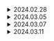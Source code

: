 <details>
<summary> 2024.02.28 </summary>

## 오늘 한 일

- 기획서 기반으로 프로젝트 소개 PPT 작성 후 제출
- 기술 명세 회의 후 기술 명세서 작성
- 기획서 기반 프로젝트 소개 PPT 작성

## 오늘 배운 것

- 자동화되는 IT 개발 특강을 듣고 Baas의 개념과 Google의 Firebase가 제공하는 기능들에 대해 배웠다.
- React 특강을 듣고 리액트가 만들어지기 전의 프론트엔드 개발 방법에 대해 배우고, 리액트가 만들어진 이유에 대해 이해할 수 있었다.

## 아직 잘 모르는 것

- 사용자의 음식 선호도 조사(설문조사) 시 어떤 방식으로 보여줘야할지 고민했다. (음식 종류, 맛 등등)

</details>

<details>
<summary>2024.03.05</summary>

## 오늘 한 일

- 기능명세서 수정
- 와이어프레임 제작
- 목업 디자인 작업 시작

## 알고리즘

- 백준 1753 최단경로 : Java
- 프로그래머스 Lv. 0 가장 큰 수 찾기 : JavaScript

## 오늘 공부한 것

### 자바스크립트의 반복문 - for, for-in, forEach, for-of

### 1. for

ES1 시절부터 있었던 근본 반복문이다.

```
const arr = ['a', 'b', 'c']
arr.prop = 'prop'

for (let i = 0; i < arr.length; i++) {
  const e = arr[i]
  console.log(i, e)
}
// 0 "a"
// 1 "b"
// 2 "c"
```

- 반복문을 탐색을 시작할 인덱스를 선택할 수 있다.

- 단순히 배열 순회하려는 목적에 비해서 많은 작업이 필요하다. (추가적인 변수 선언, 증감식, 길이 계산 등)

### 2. for-in

for와 같이 ES1부터 있었던 근본 방식이다.

```
const arr = ['a', 'b', 'c']
arr.prop = 'prop'

for (const key in arr) {
  console.log(key, typeof key, arr[key])
}

// 0 "string" a
// 1 "string" b
// 2 "string" c
// 3 "string" prop prop
```

- `for-in` 방식으로 배열을 순회하는 것은 별로 좋지 못하다.

- key 값만 가져올 수 있고, key 값의 타입도 숫자가 아닌 문자열로 반환된다.

- 모든 enumerable한 키들을 죄다 순회한다. (위의 경우 `arr.prop`의 값도 출력한 것을 볼 수 있다.)
  > enumerable : 셀 수 있는

### 3. forEach

`Array.prototype.forEach()`<br>
ES5에서 추가된 새로운 방법이다.

```
const arr = ['a', 'b', 'c']
arr.prop = 'prop'

arr.forEach((e, index) => {
  console.log(e, index)
})

// a 0
// b 1
// c 2
```

- 배열의 요소와 인덱스 모두 접근 가능하다.

- 화살표 함수를 사용할 수 있다.

- `await`를 루프 내부에서 사용할 수 없다.

- 중간에 루프를 탈출하는 것은 어려우나 다른 문법의 경우 `break`로 탈출 가능하다.

### 4. for-of

ES6에 나온 가장 최신 기능이다.

```
const arr = ['a', 'b', 'c']
arr.prop = 'prop'

for (const e of arr) {
  console.log(e)
}

// a
// b
// c
```

- 모든 루프를 원하는 대로 순회할 수 있다.

- `await`를 사용한 for-await-of가 가능하다.

- `break`, `continue`를 사용할 수 있다.

- 키만 접근하거나 키와 값 모두 접근하는 것 모두 가능하다.

```
const arr = ['a', 'b', 'c']

// 키 접근
for (const key of arr.keys()) {
  console.log(key, typeof key)
}

// 키, 값 모두 접근
for (const [key, value] of arr.entries()) {
  console.log(key, value)
}
```

### 결론

`for-of`로 다른 순회문에서 할 수 있는 모든 것을 할 수 있어서 가장 좋다.

### 참고 자료

[for vs for-in vs forEach vs for-of 무엇으로 자바스크립트 리스트를 돌아야 하나](https://yceffort.kr/2021/06/best-solution-for-looping-over-array)

</details>

<details>
<summary> 2024.03.07 </summary>

## 오늘 한 일

- 전문가 리뷰 후 기획 보강 회의 진행
- 프론트 팀원과 함께 목업 제작 (마이페이지 - 내 프로필, 내 프로필 수정, VIP 관련 페이지)

## 오늘 배운 것

### Figma - Auto layout

자동으로 그래픽, 텍스트, 도형 등 포함하고 있는 에셋의 레이아읏을 일정하게 제어할 수 있는 기능을 제공한다. 성격에 따라 여러 에섯을 조합하여 규칙적인 레이아웃을 설정할 수도 있다.

Auto layout을 이용해서 버튼을 생성해보고, [Figma Project](https://www.figma.com/file/40CjlcvANsgg99zWV9Wup6/Figma-Study?type=design&node-id=1%3A2&mode=design&t=Fb1tFLDvtiewYJQy-1)를 생성하여 그 과정을 작성해보며 학습했다.

- Auto layout을 이용하면 버튼을 만들 때도 Rectangle 에셋 없이 만들 수 있다는 것을 알게 되었다.
- CSS의 `Flex`와 비슷하여 개발에서 더 편하게 작업할 수 있을 것 같다.

### Figma

- CSS의 기본 폰트 사이즈는 16px이라는 것을 알게 되었다.
- 지금까지 진행한 피그마 목업 과정에서는 그런 것들을 고려하지 않고 페이지를 제작하여 기본적으로 텍스트 크기가 32px을 넘어갔다.
- Figma의 Prototype을 이용해서 화면을 확인했을 때도 실제 서비스되고 있는 웹 페이지 디자인과 달리 텍스트들이 여백 없이 화면에 꽉 찬 것을 볼 수 있었다.
- 이런 부분을 팀원들과 공유하고 앞으로의 작업에서는 폰트 값을 16px로 생각하고 제작해달라고 전달했다.

</details>

<details>
<summary>2024.03.11</summary>

## 오늘 한 것

- 개발 브랜치 생성
- 리액트 프로젝트 생성
- 깃랩과 지라를 연동하고 과정 문서화 진행

## 오늘 공부한 것

### 깃랩-지라 연동

깃랩과 지라를 연동하는 방법에 대해 배우고 노션에 정리했습니다.

- [GitLab & Jira 연동 팀원 공유용](https://www.notion.so/GitLab-Jira-1bfd29a8d31c4be1863f26491f47380d)
- [GitLab & Jira 연동 과정](https://www.notion.so/FE-a2440877fefe4147b52a9891ec96eb49?p=c9485bc375a2454dae90a6ad621773d3)

### 타입스크립트

타입스크립트의 기본 타입에 대해 공부했습니다.

#### Boolean

#### Number

#### String

#### Object

#### Array

```
  let arr: number[] = [1, 2, 3];
```

제네릭도 사용할 수 있다.

```
  let arr: Array<number> = [1,2,3];
```

#### Tuple

튜플은 배열의 길이가 고정되고 각 요소의 타입이 지정되어 있는 배열 형식

```
let arr: [string, number] = ['hi', 10];
```

#### Enum

특정 값(상수)들의 집합

````
enum Avengers { Capt, IronMan, Thor }
let hero: Avengers = Avengers.Capt;```
````

#### any

모든 타입에 대해서 허용

#### void

#### null

#### undefined

#### never

함수이 끝에 절대 도달하지 않는다는 의미를 지닌 타입

```
function neverEnd(): never {
  while (true) {

  }
}
```

</details>
